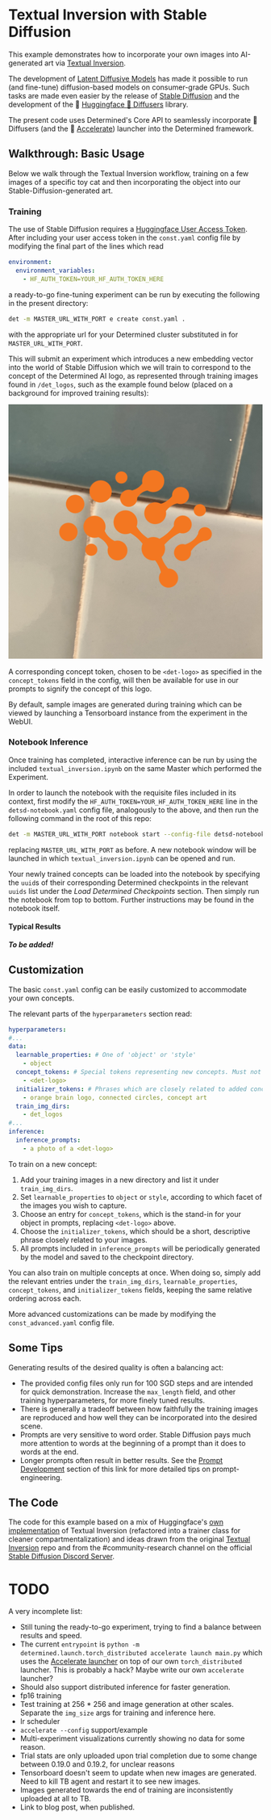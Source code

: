 # Textual Inversion with Stable Diffusion

This example demonstrates how to incorporate your own images into AI-generated art via
[Textual Inversion](https://textual-inversion.github.io).

The development of [Latent Diffusive Models](https://arxiv.org/abs/2112.10752) has made
it possible to run (and fine-tune) diffusion-based models on consumer-grade GPUs. Such tasks are
made even easier by the release
of [Stable Diffusion](https://stability.ai/blog/stable-diffusion-announcement) and the
development of the 🤗 [Huggingface 🧨 Diffusers](https://huggingface.co/docs/diffusers/index) library.

The present code uses Determined's Core API to seamlessly incorporate 🧨 Diffusers
(and the 🚀 [Accelerate](https://huggingface.co/docs/transformers/accelerate)) launcher into the
Determined framework.

## Walkthrough: Basic Usage

Below we walk through the Textual Inversion workflow, training on a few images of a specific toy cat
and then incorporating the object into our Stable-Diffusion-generated art.

### Training

The use of Stable Diffusion requires
a [Huggingface User Access Token](https://huggingface.co/docs/hub/security-tokens).
After including your user access token in the `const.yaml` config file by modifying the final part
of the lines which read

```yaml
environment:
  environment_variables:
    - HF_AUTH_TOKEN=YOUR_HF_AUTH_TOKEN_HERE
```

a ready-to-go fine-tuning experiment can be run by executing the following in the present directory:

```bash
det -m MASTER_URL_WITH_PORT e create const.yaml .
```

with the appropriate url for your Determined cluster substituted in
for `MASTER_URL_WITH_PORT`.

This will submit an experiment which introduces a new embedding vector into the world of Stable
Diffusion which we will train to correspond to the concept of the Determined AI logo, as represented
through
training images found in `/det_logos`, such as the example found below (placed on a background for
improved training results):

![det-logo](./det_logos/det_1.png)

A corresponding concept token, chosen to be `<det-logo>` as specified in the `concept_tokens` field
in the config, will then be available for use in our prompts to signify the concept of this logo.

By default, sample images are generated during training which can be viewed by launching a
Tensorboard instance from the experiment in the WebUI.

### Notebook Inference

Once training has completed, interactive inference can be run by using the included
`textual_inversion.ipynb` on the same Master which performed the Experiment.

In order to launch the
notebook with the requisite files included in its context, first modify
the `HF_AUTH_TOKEN=YOUR_HF_AUTH_TOKEN_HERE` line in the `detsd-notebook.yaml` config file,
analogously to the above, and then run the following command in the root of
this repo:

```bash
det -m MASTER_URL_WITH_PORT notebook start --config-file detsd-notebook.yaml --context .
```

replacing `MASTER_URL_WITH_PORT` as before. A new notebook window will be launched in which
`textual_inversion.ipynb` can be opened and run.

Your newly trained concepts can be loaded into the notebook by specifying the `uuid`s of their
corresponding Determined checkpoints in the relevant `uuids` list under the _Load Determined
Checkpoints_ section. Then simply run the notebook from top to bottom. Further instructions may be
found in the notebook itself.

#### Typical Results

***To be added!***

## Customization

The basic `const.yaml` config can be easily customized to accommodate your own concepts.

The relevant parts of the `hyperparameters` section read:

```yaml
hyperparameters:
#...
data:
  learnable_properties: # One of 'object' or 'style' 
    - object
  concept_tokens: # Special tokens representing new concepts. Must not exist in tokenizer.  
    - <det-logo>
  initializer_tokens: # Phrases which are closely related to added concepts.
    - orange brain logo, connected circles, concept art
  train_img_dirs:
    - det_logos
#...
inference:
  inference_prompts:
    - a photo of a <det-logo>
```

To train on a new concept:

1) Add your training images in a new directory and list it under `train_img_dirs`.
2) Set `learnable_properties` to `object` or `style`, according to which facet of the images you
   wish
   to capture.
3) Choose an entry for `concept_tokens`, which is the stand-in for your object in prompts,
   replacing `<det-logo>` above.
4) Choose the `initializer_tokens`, which should be a short, descriptive phrase closely related to
   your images.
5) All prompts included in `inference_prompts` will be periodically generated by the model and saved
   to the checkpoint directory.

You can also train on multiple concepts at once. When doing so, simply add the
relevant entries under the
`train_img_dirs`, `learnable_properties`, `concept_tokens`, and `initializer_tokens` fields,
keeping the same relative ordering across each.

More advanced customizations can be made by modifying the `const_advanced.yaml` config file.

## Some Tips

Generating results of the desired quality is often a balancing act:

* The provided config files only run for 100 SGD steps and are intended for quick demonstration.
  Increase the `max_length` field, and other training hyperparameters, for more finely tuned
  results.
* There is generally a tradeoff between how faithfully the training images are reproduced and how
  well they can be incorporated into the desired scene.
* Prompts are very sensitive to word order. Stable Diffusion pays much more attention to words at
  the
  beginning of a prompt than it does to words at the end.
* Longer prompts often result in better results. See
  the [Prompt Development](https://www.reddit.com/r/StableDiffusion/comments/xcq819/dreamers_guide_to_getting_started_w_stable/)
  section of this link for more detailed tips on prompt-engineering.

## The Code

The code for this example based on a mix of
Huggingface's [own implementation](https://github.com/huggingface/diffusers/tree/main/examples/textual_inversion)
of Textual Inversion (refactored into a trainer class for cleaner compartmentalization) and ideas
drawn from the original [Textual Inversion](https://github.com/rinongal/textual_inversion) repo and
from the #community-research channel on the
official [Stable Diffusion Discord Server](https://www.diffusion.gg).

# TODO

A very incomplete list:

* Still tuning the ready-to-go experiment, trying to find a balance between results and speed.
* The current `entrypoint`
  is `python -m determined.launch.torch_distributed accelerate launch main.py` which uses
  the [Accelerate launcher](https://huggingface.co/docs/transformers/accelerate) on top of
  our own `torch_distributed` launcher. This is probably a hack? Maybe write our own `accelerate`
  launcher?
* Should also support distributed inference for faster generation.
* fp16 training
* Test training at 256 * 256 and image generation at other scales. Separate the `img_size` args for
  training and inference here.
* lr scheduler
* `accelerate --config` support/example
* Multi-experiment visualizations currently showing no data for some reason.
* Trial stats are only uploaded upon trial completion due to some change between 0.19.0 and 0.19.2,
  for unclear reasons
* Tensorboard doesn't seem to update when new images are generated. Need to kill TB agent and
  restart it to see new images.
* Images generated towards the end of training are inconsistently uploaded at all to TB.
* Link to blog post, when published.
